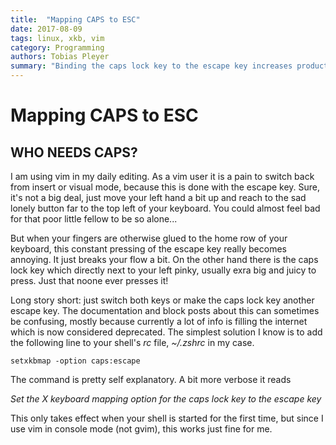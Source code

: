```yaml
---
title:  "Mapping CAPS to ESC"
date: 2017-08-09
tags: linux, xkb, vim
category: Programming
authors: Tobias Pleyer
summary: "Binding the caps lock key to the escape key increases productivity"
---
```


Mapping CAPS to ESC
===================

WHO NEEDS CAPS?
---------------

I am using vim in my daily editing. As a vim user it is a pain to switch
back from insert or visual mode, because this is done with the escape
key. Sure, it's not a big deal, just move your left hand a bit up and
reach to the sad lonely button far to the top left of your keyboard. You
could almost feel bad for that poor little fellow to be so alone...

But when your fingers are otherwise glued to the home row of your
keyboard, this constant pressing of the escape key really becomes
annoying. It just breaks your flow a bit. On the other hand there is the
caps lock key which directly next to your left pinky, usually exra big
and juicy to press. Just that noone ever presses it!

Long story short: just switch both keys or make the caps lock key
another escape key. The documentation and block posts about this can
sometimes be confusing, mostly because currently a lot of info is
filling the internet which is now considered deprecated. The simplest
solution I know is to add the following line to your shell's *rc* file,
*\~/.zshrc* in my case.

``` {.sourceCode .bash}
setxkbmap -option caps:escape
```

The command is pretty self explanatory. A bit more verbose it reads

*Set the X keyboard mapping option for the caps lock key to the escape
key*

This only takes effect when your shell is started for the first time,
but since I use vim in console mode (not gvim), this works just fine for
me.